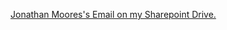 <a href="https://sphinxlogic-my.sharepoint.com/:f:/g/personal/jonathanmoore_sphinxlogic_onmicrosoft_com/Eibj8ThHs3dKq6utw3LvlOwBzHgc_15SIKxAQcILgP-P8Q?e=udLtpZ">Jonathan Moores's Email on my Sharepoint Drive.</a>
